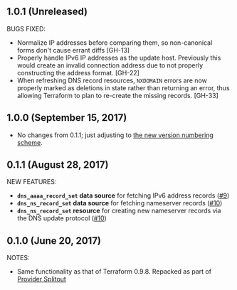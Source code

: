 ## 1.0.1 (Unreleased)

BUGS FIXED:

* Normalize IP addresses before comparing them, so non-canonical forms don't cause errant diffs [GH-13]
* Properly handle IPv6 IP addresses as the update host. Previously this would create an invalid connection address due to not properly constructing the address format. [GH-22]
* When refreshing DNS record resources, `NXDOMAIN` errors are now properly marked as deletions in state rather than returning an error, thus allowing Terraform to plan to re-create the missing records. [GH-33]

## 1.0.0 (September 15, 2017)

* No changes from 0.1.1; just adjusting to [the new version numbering scheme](https://www.hashicorp.com/blog/hashicorp-terraform-provider-versioning/).

## 0.1.1 (August 28, 2017)

NEW FEATURES:

* **`dns_aaaa_record_set` data source** for fetching IPv6 address records ([#9](https://github.com/terraform-providers/terraform-provider-dns/issues/9))
* **`dns_ns_record_set` data source** for fetching nameserver records ([#10](https://github.com/terraform-providers/terraform-provider-dns/issues/10))
* **`dns_ns_record_set` resource** for creating new nameserver records via the DNS update protocol ([#10](https://github.com/terraform-providers/terraform-provider-dns/issues/10))

## 0.1.0 (June 20, 2017)

NOTES:

* Same functionality as that of Terraform 0.9.8. Repacked as part of [Provider Splitout](https://www.hashicorp.com/blog/upcoming-provider-changes-in-terraform-0-10/)
